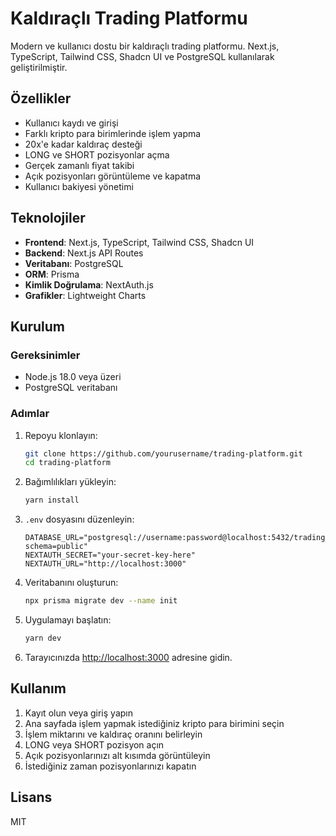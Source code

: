 # Kaldıraçlı Trading Platformu

Modern ve kullanıcı dostu bir kaldıraçlı trading platformu. Next.js, TypeScript, Tailwind CSS, Shadcn UI ve PostgreSQL kullanılarak geliştirilmiştir.

## Özellikler

- Kullanıcı kaydı ve girişi
- Farklı kripto para birimlerinde işlem yapma
- 20x'e kadar kaldıraç desteği
- LONG ve SHORT pozisyonlar açma
- Gerçek zamanlı fiyat takibi
- Açık pozisyonları görüntüleme ve kapatma
- Kullanıcı bakiyesi yönetimi

## Teknolojiler

- **Frontend**: Next.js, TypeScript, Tailwind CSS, Shadcn UI
- **Backend**: Next.js API Routes
- **Veritabanı**: PostgreSQL
- **ORM**: Prisma
- **Kimlik Doğrulama**: NextAuth.js
- **Grafikler**: Lightweight Charts

## Kurulum

### Gereksinimler

- Node.js 18.0 veya üzeri
- PostgreSQL veritabanı

### Adımlar

1. Repoyu klonlayın:

   ```bash
   git clone https://github.com/yourusername/trading-platform.git
   cd trading-platform
   ```

2. Bağımlılıkları yükleyin:

   ```bash
   yarn install
   ```

3. `.env` dosyasını düzenleyin:

   ```
   DATABASE_URL="postgresql://username:password@localhost:5432/trading_platform?schema=public"
   NEXTAUTH_SECRET="your-secret-key-here"
   NEXTAUTH_URL="http://localhost:3000"
   ```

4. Veritabanını oluşturun:

   ```bash
   npx prisma migrate dev --name init
   ```

5. Uygulamayı başlatın:

   ```bash
   yarn dev
   ```

6. Tarayıcınızda [http://localhost:3000](http://localhost:3000) adresine gidin.

## Kullanım

1. Kayıt olun veya giriş yapın
2. Ana sayfada işlem yapmak istediğiniz kripto para birimini seçin
3. İşlem miktarını ve kaldıraç oranını belirleyin
4. LONG veya SHORT pozisyon açın
5. Açık pozisyonlarınızı alt kısımda görüntüleyin
6. İstediğiniz zaman pozisyonlarınızı kapatın

## Lisans

MIT
